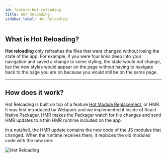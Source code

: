 ```yaml
---
id: feature-hot-reloading
title: Hot Reloading
sidebar_label: Hot Reloading
---
```


## What is Hot Reloading?

**Hot reloading** only refreshes the files that were changed without losing the state of the app. 
For example, if you were four links deep into your navigation and saved a change to some styling, the state would not change, 
but the new styles would appear on the page without having to navigate back to the page you are on because you would still be on the same page.

---

## How does it work?

Hot Reloading is built on top of a feature <a href="https://webpack.github.io/docs/hot-module-replacement-with-webpack.html" target="_blank" rel="nofollow noopener">Hot Module Replacement</a>, or HMR. 
It was first introduced by Webpack and we implemented it inside of React Native Packager. 
HMR makes the Packager watch for file changes and send HMR updates to a thin HMR runtime included on the app.

In a nutshell, the HMR update contains the new code of the JS modules that changed. 
When the runtime receives them, it replaces the old modules' code with the new one:

![Hot Reloading](/img/features/hot-reloading.png)
